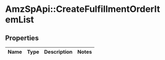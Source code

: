 # AmzSpApi::CreateFulfillmentOrderItemList

## Properties
Name | Type | Description | Notes
------------ | ------------- | ------------- | -------------

